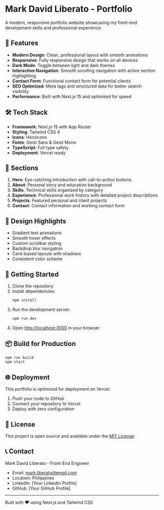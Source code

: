 # Mark David Liberato - Portfolio

A modern, responsive portfolio website showcasing my front-end development skills and professional experience.

## 🚀 Features

- **Modern Design**: Clean, professional layout with smooth animations
- **Responsive**: Fully responsive design that works on all devices
- **Dark Mode**: Toggle between light and dark themes
- **Interactive Navigation**: Smooth scrolling navigation with active section highlighting
- **Contact Form**: Functional contact form for potential clients
- **SEO Optimized**: Meta tags and structured data for better search visibility
- **Performance**: Built with Next.js 15 and optimized for speed

## 🛠️ Tech Stack

- **Framework**: Next.js 15 with App Router
- **Styling**: Tailwind CSS 4
- **Icons**: Heroicons
- **Fonts**: Geist Sans & Geist Mono
- **TypeScript**: Full type safety
- **Deployment**: Vercel ready

## 📱 Sections

1. **Hero**: Eye-catching introduction with call-to-action buttons
2. **About**: Personal story and education background
3. **Skills**: Technical skills organized by category
4. **Experience**: Professional work history with detailed project descriptions
5. **Projects**: Featured personal and client projects
6. **Contact**: Contact information and working contact form

## 🎨 Design Highlights

- Gradient text animations
- Smooth hover effects
- Custom scrollbar styling
- Backdrop blur navigation
- Card-based layouts with shadows
- Consistent color scheme

## 🚀 Getting Started

1. Clone the repository
2. Install dependencies:
   ```bash
   npm install
   ```
3. Run the development server:
   ```bash
   npm run dev
   ```
4. Open [http://localhost:3000](http://localhost:3000) in your browser

## 📦 Build for Production

```bash
npm run build
npm start
```

## 🌐 Deployment

This portfolio is optimized for deployment on Vercel:

1. Push your code to GitHub
2. Connect your repository to Vercel
3. Deploy with zero configuration

## 📄 License

This project is open source and available under the [MIT License](LICENSE).

## 📞 Contact

Mark David Liberato - Front-End Engineer
- Email: mark.liberato@email.com
- Location: Philippines
- LinkedIn: [Your LinkedIn Profile]
- GitHub: [Your GitHub Profile]

---

Built with ❤️ using Next.js and Tailwind CSS